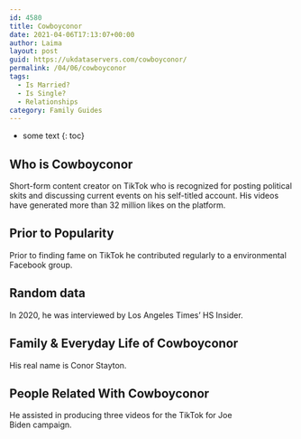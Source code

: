 ```yaml
---
id: 4580
title: Cowboyconor
date: 2021-04-06T17:13:07+00:00
author: Laima
layout: post
guid: https://ukdataservers.com/cowboyconor/
permalink: /04/06/cowboyconor
tags:
  - Is Married?
  - Is Single?
  - Relationships
category: Family Guides
---
```


* some text
{: toc}


## Who is Cowboyconor
                  
                  
                  
Short-form content creator on TikTok who is recognized for posting political skits and discussing current events on his self-titled account. His videos have generated more than 32 million likes on the platform.
                  
              
            
              
            
                
                
                
## Prior to Popularity
                  
                  
                  
Prior to finding fame on TikTok he contributed regularly to a environmental Facebook group.  
                  
              
            
              
            
                
                
                
## Random data
                  
                  
                  
In 2020, he was interviewed by Los Angeles Times&#8217; HS Insider. 
                  
              
            
              
            
                
                
                
## Family & Everyday Life of Cowboyconor
                  
                  
                  
His real name is Conor Stayton. 
                  
              
            
              
            
                
                
                
## People Related With Cowboyconor
                  
                  
                  
He assisted in producing three videos for the TikTok for Joe Biden campaign. 
                  
              
            
              
            
                
              
            
              
              
            
            
              
            
          
          
          